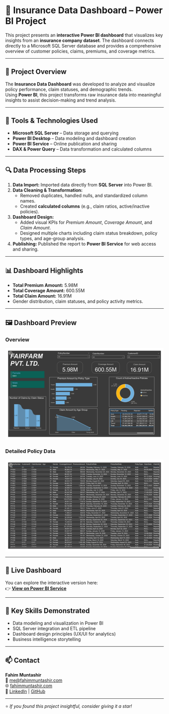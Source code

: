 # 🧮 Insurance Data Dashboard – Power BI Project

This project presents an **interactive Power BI dashboard** that visualizes key insights from an **insurance company dataset**. The dashboard connects directly to a Microsoft SQL Server database and provides a comprehensive overview of customer policies, claims, premiums, and coverage metrics.

---

## 🚀 Project Overview

The **Insurance Data Dashboard** was developed to analyze and visualize policy performance, claim statuses, and demographic trends.  
Using **Power BI**, this project transforms raw insurance data into meaningful insights to assist decision-making and trend analysis.

---

## 🧰 Tools & Technologies Used

- **Microsoft SQL Server** – Data storage and querying  
- **Power BI Desktop** – Data modeling and dashboard creation  
- **Power BI Service** – Online publication and sharing  
- **DAX & Power Query** – Data transformation and calculated columns  

---

## 🔍 Data Processing Steps

1. **Data Import:** Imported data directly from **SQL Server** into Power BI.  
2. **Data Cleaning & Transformation:**  
   - Removed duplicates, handled nulls, and standardized column names.  
   - Created **calculated columns** (e.g., claim ratios, active/inactive policies).  
3. **Dashboard Design:**  
   - Added visual KPIs for *Premium Amount*, *Coverage Amount*, and *Claim Amount*.  
   - Designed multiple charts including claim status breakdown, policy types, and age-group analysis.  
4. **Publishing:** Published the report to **Power BI Service** for web access and sharing.

---

## 📊 Dashboard Highlights

- **Total Premium Amount:** 5.98M  
- **Total Coverage Amount:** 600.55M  
- **Total Claim Amount:** 16.91M  
- Gender distribution, claim statuses, and policy activity metrics.  

---

## 🖼️ Dashboard Preview

### Overview
![Dashboard Overview](Screenshots/Dashboard%20Overview.jpg)

### Detailed Policy Data
![Detailed Policy Data](Screenshots/Detailed%20Policy%20Data.jpg)

---

## 🔗 Live Dashboard

You can explore the interactive version here:  
👉 [**View on Power BI Service**](https://app.powerbi.com/links/j5TVlzmyEr?ctid=7b30464c-c1de-4cb0-afab-bc56e64f63d7&pbi_source=linkShare)


---

## 💼 Key Skills Demonstrated

- Data modeling and visualization in Power BI  
- SQL Server integration and ETL pipeline  
- Dashboard design principles (UX/UI for analytics)  
- Business intelligence storytelling  

---

## 📫 Contact

**Fahim Muntashir**  
📧 [me@fahimmuntashir.com](mailto:me@fahimmuntashir.com)  
🌐 [fahimmuntashir.com](https://www.fahimmuntashir.com/)  
🔗 [LinkedIn](https://www.linkedin.com/in/f12r/) | [GitHub](https://github.com/FahimMuntashir)

---

⭐ *If you found this project insightful, consider giving it a star!*



